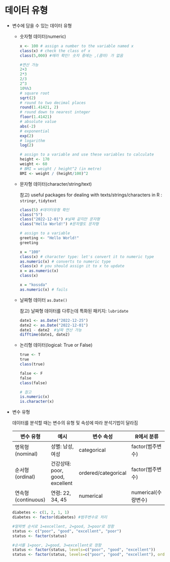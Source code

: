 # 데이터 유형

- 변수에 담을 수 있는 데이터 유형
    - 숫자형 데이터(numeric)
        
        ```r
        x <- 100 # assign a number to the variable named x 
        class(x) # check the class of x 
        class(5,000) #에러 확인! 숫자 중에는 ,(콤마) 가 없음
        
        #연산 가능
        2+3 
        2*3
        2/3
        2^3
        10%%3
        # square root
        sqrt(2)
        # round to two decimal places 
        round(1.41421, 2) 
        # round down to nearest integer
        floor(1.41421)
        # absolute value
        abs(-2) 
        # exponential 
        exp(2) 
        # logarithm
        log(2)  
        
        # assign to a variable and use these variables to calculate
        height <- 170
        weight <- 60 
        # BMI = weight / height^2 (in metre) 
        BMI <- weight / (height/100)^2
        
        ```
        
    - 문자형 데이터(character/string/text)
        
        참고) useful packages for dealing with texts/strings/characters in R : `stringr`, `tidytext`
        
        ```r
        class(5) #데이터유형 확인
        class("5")
        class("2022-12-01") #날짜 같지만 문자형
        class("Hello World!") #문자열도 문자형
        
        # assign to a variable 
        greeting <- "Hello World!" 
        greeting 
        
        x = "100" 
        class(x) # character type: let's convert it to numeric type
        as.numeric(x) # converts to numeric type 
        class(x) # you should assign it to x to update
        x = as.numeric(x)
        class(x) 
        
        x = "kossda" 
        as.numeric(x) # fails
        ```
        
    - 날짜형 데이터 `as.Date()`
        
        참고) 날짜형 데이터를 다루는데 특화된 패키지: `lubridate`
        
        ```r
        date1 <- as.Date("2022-12-25")
        date2 <- as.Date("2022-12-01")
        date1 - date2  #날짜 연산 가능
        difftime(date1, date2)
        ```
        

        
    - 논리형 데이터(logical: True or False)
        
        ```r
        true <- T
        true
        class(true)
        
        false <- F
        false
        class(false)
        
        # 참고
        is.numeric(x)
        is.character(x)
        ```

- 변수 유형
    
    데이터를 분석할 때는 변수의 유형 및 속성에 따라 분석기법이 달라짐
    
    | 변수 유형 | 예시 | 변수 속성 | R에서 분류 |
    | --- | --- | --- | --- |
    | 명목형(nominal) | 성별: 남성, 여성 | categorical | factor(범주변수) |
    | 순서형(ordinal) | 건강상태: poor, good, excellent | ordered/categorical | factor(범주변수) |
    | 연속형(continuous) | 연령: 22, 34, 45 | numerical | numerical(수량변수) |
    
    ```r
    diabetes <- c(1, 2, 1, 1)
    diabetes <- factor(diabetes) #범주변수로 처리
    
    #알파벳 순서로 1=excellent, 2=good, 3=poor로 정함
    status <- c("poor", "good", "excellent", "poor")
    status <- factor(status)  
    
    #순서를 1=poor, 2=good, 3=excellent로 정함
    status <- factor(status, levels=c("poor", "good", "excellent"))
    status <- factor(status, levels=c("poor", "good", "excellent"), order=TRUE)
    ```

